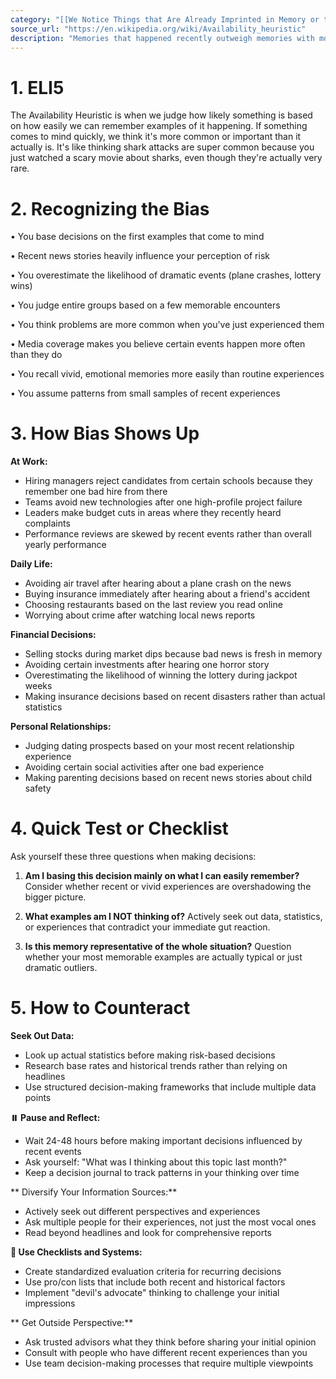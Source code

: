 ```yaml
---
category: "[[We Notice Things that Are Already Imprinted in Memory or that Are Repeated Often]]"
source_url: "https://en.wikipedia.org/wiki/Availability_heuristic"
description: "Memories that happened recently outweigh memories with more impact from the past."
---
```


# 1. ELI5

The Availability Heuristic is when we judge how likely something is based on how easily we can remember examples of it happening. If something comes to mind quickly, we think it's more common or important than it actually is. It's like thinking shark attacks are super common because you just watched a scary movie about sharks, even though they're actually very rare.

# 2. Recognizing the Bias

• You base decisions on the first examples that come to mind

• Recent news stories heavily influence your perception of risk

• You overestimate the likelihood of dramatic events (plane crashes, lottery wins)

• You judge entire groups based on a few memorable encounters

• You think problems are more common when you've just experienced them

• Media coverage makes you believe certain events happen more often than they do

• You recall vivid, emotional memories more easily than routine experiences

• You assume patterns from small samples of recent experiences

# 3. How Bias Shows Up

**At Work:**
- Hiring managers reject candidates from certain schools because they remember one bad hire from there
- Teams avoid new technologies after one high-profile project failure
- Leaders make budget cuts in areas where they recently heard complaints
- Performance reviews are skewed by recent events rather than overall yearly performance

**Daily Life:**
- Avoiding air travel after hearing about a plane crash on the news
- Buying insurance immediately after hearing about a friend's accident
- Choosing restaurants based on the last review you read online
- Worrying about crime after watching local news reports

**Financial Decisions:**
- Selling stocks during market dips because bad news is fresh in memory
- Avoiding certain investments after hearing one horror story
- Overestimating the likelihood of winning the lottery during jackpot weeks
- Making insurance decisions based on recent disasters rather than actual statistics

**Personal Relationships:**
- Judging dating prospects based on your most recent relationship experience
- Avoiding certain social activities after one bad experience
- Making parenting decisions based on recent news stories about child safety

# 4. Quick Test or Checklist

Ask yourself these three questions when making decisions:

1. **Am I basing this decision mainly on what I can easily remember?** Consider whether recent or vivid experiences are overshadowing the bigger picture.

2. **What examples am I NOT thinking of?** Actively seek out data, statistics, or experiences that contradict your immediate gut reaction.

3. **Is this memory representative of the whole situation?** Question whether your most memorable examples are actually typical or just dramatic outliers.

# 5. How to Counteract

**Seek Out Data:**
- Look up actual statistics before making risk-based decisions
- Research base rates and historical trends rather than relying on headlines
- Use structured decision-making frameworks that include multiple data points

**⏸️ Pause and Reflect:**
- Wait 24-48 hours before making important decisions influenced by recent events
- Ask yourself: "What was I thinking about this topic last month?"
- Keep a decision journal to track patterns in your thinking over time

** Diversify Your Information Sources:**
- Actively seek out different perspectives and experiences
- Ask multiple people for their experiences, not just the most vocal ones
- Read beyond headlines and look for comprehensive reports

**📝 Use Checklists and Systems:**
- Create standardized evaluation criteria for recurring decisions
- Use pro/con lists that include both recent and historical factors
- Implement "devil's advocate" thinking to challenge your initial impressions

** Get Outside Perspective:**
- Ask trusted advisors what they think before sharing your initial opinion
- Consult with people who have different recent experiences than you
- Use team decision-making processes that require multiple viewpoints